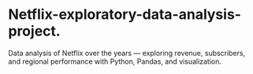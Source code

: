 # Netflix-exploratory-data-analysis-project.
Data analysis of Netflix over the years — exploring revenue, subscribers, and regional performance with Python, Pandas, and visualization.
